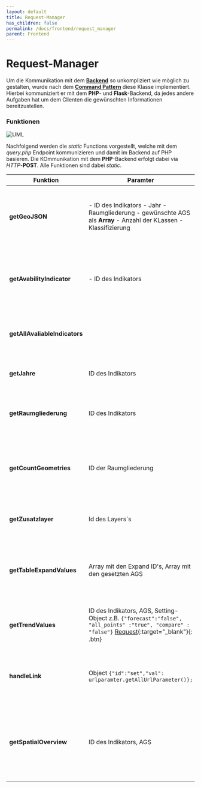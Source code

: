 ```yaml
---
layout: default
title: Request-Manager
has_children: false
permalink: /docs/frontend/request_manager
parent: Frontend
---
```

# Request-Manager

Um die Kommunikation mit dem [**Backend**]({{site.baseurl}}/docs/backend/) so unkompliziert wie möglich zu gestalten, wurde nach dem [**Command Pattern**](https://en.wikipedia.org/wiki/Command_pattern) diese Klasse implementiert.
Hierbei kommuniziert er mit dem **PHP**- und **Flask**-Backend, da jedes andere Aufgaben hat um dem Clienten die gewünschten Informationen bereitzustellen.

### Funktionen

![UML]({{site.baseurl}}/assets/images/request_manager.png)

Nachfolgend werden die _static_ Functions vorgestellt, welche mit dem _query.php_ Endpoint kommunizieren und damit im Backend auf PHP basieren. Die KOmmunikation mit dem **PHP**-Backend erfolgt dabei via _HTTP_-**POST**. Alle Funktionen sind dabei  _static_. 

| Funktion | Paramter | Return Value | Beschreibung |
|----------|----------|--------------|--------------|
| **getGeoJSON** | - ID des Indikators - Jahr - Raumgliederung - gewünschte AGS als **Array** - Anzahl der KLassen - Klassifizierung | [JSON-Object]({{site.baseurl}}/assets/data/getGeoJSON.json){:target="_blank"}{: .btn}| Diese Methode holt die GeoJSON vom Backend, welche anhand der übergebenen Parameter auf dem Server generiert wird (PHP Klasse-[**JSON**]({{site.baseurl}}/docs/backend/map/json.html)|
| **getAvabilityIndicator** | - ID des Indikators | Object | Die Funktion prüft ob der gewählte Indikator in der gewählten räumlichen Gliederung (Raster/Gebiete) verfügbar ist.|
|**getAllAvaliableIndicators** | | [Object]({{site.baseurl}}/assets/data/allAvaliableIndicators.json){:target="_blank"}{: .btn}| Diese Funktionen holt alle verfügbaren Indikatoren vom Backend für die gewählte Raumgliederung |
|**getJahre**| ID des Indikators | [Array]({{site.baseurl}}/assets/data/getYears.txt){:target="_blank"}{: .btn} | Methode welche alle verfügbaren Jahre für einen Indikator vom Backend holt |
|**getRaumgliederung** | ID des Indikators | Object | Diese Funktion holt vom Backend alle verfügbaren Raumgliederungen für den angegebenen Indikator |
| **getCountGeometries** | ID der Raumgliederung | Object {Number} | Mit dieser Methode wird ermittelt, wie viele Geometrien auf dem Clienten gerendert werden sollen, z.B. um dies in der Progressbar anzuzeigen |
| **getZusatzlayer** | Id des Layers`s | GeoJSON | Diese Funktion holt alle _**Zusatzlayer**_ (z.B. Gemeindegrenzen, Gewässer ) vom Backend. |
| **getTableExpandValues** | Array mit den Expand ID's, Array mit den gesetzten AGS | [Object]({{site.baseurl}}/assets/data/tableExpand.json){:target="_blank"}{: .btn}| Diese Funktion holt alle notwendigen Informationen vom Server, um die **Tabelle zu erweitern** ja nachdem welche ID's im Array gespeichert sind |
| **getTrendValues** | ID des Indikators, AGS, Setting-Object z.B. ```{"forecast":"false", "all_points" :"true", "compare" : "false"}``` [Request]({{site.baseurl}}/assets/data/getTrendReq.json){:target="_blank"}{: .btn}| [Object]({{site.baseurl}}/assets/data/getTrendResp.json){:target="_blank"}{: .btn}| Diese Funktion holt die für die Erstellung der Entwicklungsgraphen notwendigen Daten vom Backend |
| **handleLink** |Object ```{"id":"set","val": urlparamter.getAllUrlParameter()};``` | State Object| Funktion welche für einen erstellten Maplink alle notwendigen Paramter vom Backend holt, um die Karte zu erstellen. |
| **getSpatialOverview** | ID des Indikators, AGS | [Object]({{site.baseurl}}/assets/data/getSpatialOverview.json){:target="_blank"}{: .btn}| Diese Funktion ruft für einen übergebenen Indikator und AGS. alle verfügbaren Indikatorwerte vom BAckend ab. Diese Funktion wird vor allem für das [**Gebietsprofil**]({{site.baseurl}}/docs/frontend/dialog/area_info.html) genutzt |